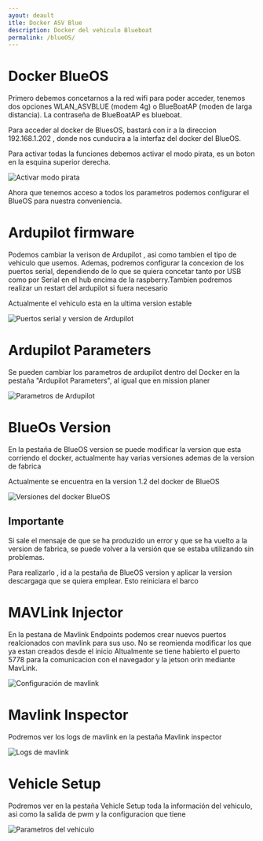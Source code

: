 ```yaml
---
ayout: deault
itle: Docker ASV Blue
description: Docker del vehiculo Blueboat
permalink: /blueOS/
---
```


# Docker BlueOS

Primero debemos concetarnos a la red wifi para poder acceder, tenemos dos opciones WLAN_ASVBLUE (modem 4g) o BlueBoatAP (moden de larga distancia). La contraseña de BlueBoatAP es blueboat.

Para acceder al docker de BluesOS, bastará con ir a la direccion 192.168.1.202 , donde nos cunducira a la interfaz del docker del BlueOS.

Para activar todas la funciones debemos activar el modo pirata, es un boton en la esquina superior derecha.

![Activar modo pirata](/ASV_Loyola_US/images/pirate_mode.png)

Ahora que tenemos acceso a todos los parametros podemos configurar el BlueOS para nuestra conveniencia.

# Ardupilot firmware

Podemos cambiar la verison de Ardupilot , asi como tambien el tipo de vehiculo que usemos. Ademas, podremos configurar la concexion de los puertos serial, dependiendo de lo que se quiera concetar tanto por USB como por Serial en el hub encima de la raspberry.Tambien podremos realizar un restart del ardupilot si fuera necesario

Actualmente el vehiculo esta en la ultima version estable

![Puertos serial y version de Ardupilot](/ASV_Loyola_US/images/ardupilot_firmware.png)


# Ardupilot Parameters
Se pueden cambiar los parametros de ardupilot dentro del Docker en la pestaña "Ardupilot Parameters", al igual que en mission planer

![Parametros de Ardupilot](/ASV_Loyola_US/images/parameters_blueos.png)


# BlueOs Version
En la pestaña de BlueOS version se puede modificar la version que esta corriendo el docker, actualmente hay varias versiones ademas de la version de fabrica

Actualmente se encuentra en la version 1.2 del docker de BlueOS

![Versiones del docker BlueOS](/ASV_Loyola_US/images/BlueOS_version.png)

## Importante
Si sale el mensaje de que se ha produzido un error y que se ha vuelto a la version de fabrica, se puede volver a la versión que se estaba utilizando sin problemas.

Para realizarlo , id a la pestaña de BlueOS version y aplicar la version descargaga que se quiera emplear. Esto reiniciara el barco

# MAVLink Injector
En la pestana de Mavlink Endpoints podemos crear nuevos puertos realcionados con mavlink para sus uso. No se reomienda modificar los que ya estan creados desde el inicio
Altualmente se tiene habierto el puerto 5778 para la comunicacion con el navegador y la jetson orin mediante MavLink.

![Configuración de mavlink](/ASV_Loyola_US/images/mavlink_Endpoints.png)


# Mavlink Inspector
Podremos ver los logs de mavlink en la pestaña Mavlink inspector

![Logs de mavlink](/ASV_Loyola_US/images/mavlink_inspector.png)


# Vehicle Setup
Podremos ver en la pestaña Vehicle Setup toda la información del vehiculo, asi como la salida de pwm y la configuracion que tiene

![Parametros del vehiculo](/ASV_Loyola_US/images/vehicle_setup.png)




